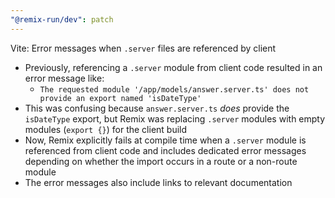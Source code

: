 ```yaml
---
"@remix-run/dev": patch
---
```


Vite: Error messages when `.server` files are referenced by client
* Previously, referencing a `.server` module from client code resulted in an error message like:
  * `The requested module '/app/models/answer.server.ts' does not provide an export named 'isDateType'`
* This was confusing because `answer.server.ts` _does_ provide the `isDateType` export, but Remix was replacing `.server` modules with empty modules (`export {}`) for the client build
* Now, Remix explicitly fails at compile time when a `.server` module is referenced from client code and includes dedicated error messages depending on whether the import occurs in a route or a non-route module
* The error messages also include links to relevant documentation
